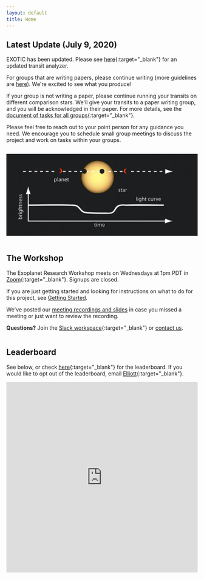 ```yaml
---
layout: default
title: Home
---
```

<div class="page-display-light" markdown="1">

## Latest Update (July 9, 2020)

EXOTIC has been updated. Please see [here](https://colab.research.google.com/drive/15zXPTbcYrVTE2xwtq7kdTKHdPq2CKoOO?usp=sharing){:target="_blank"} for an updated transit analyzer.

For groups that are writing papers, please continue writing (more guidelines are [here](/papers/)). We're excited to see what you produce!

If your group is not writing a paper, please continue running your transits on different comparison stars. We'll give your transits to a paper writing group, and you will be acknowledged in their paper. For more details, see the [document of tasks for all groups](https://docs.google.com/document/d/1Bl8x1cWRS_cJc2oFljb9NaK1Ps5YVv3XcK7tgvh97UQ/edit?usp=sharing){:target="_blank"}.

Please feel free to reach out to your point person for any guidance you need. We encourage you to schedule small group meetings to discuss the project and work on tasks within your groups.

</div>

<div class="page-display" markdown="1">

<div class="row" markdown="1">

<div class="column" markdown="1">

![](/assets/transit.jpg)

</div>

<div class="column" markdown="1">

## The Workshop

The Exoplanet Research Workshop meets on Wednesdays at 1pm PDT in [Zoom](https://stanford.zoom.us/j/2940180841){:target="_blank"}. Signups are closed.

If you are just getting started and looking for instructions on what to do for this project, see [Getting Started](/getting-started/).

We've posted our [meeting recordings and slides](/meetings/) in case you missed a meeting or just want to review the recording.

**Questions?** Join the [Slack workspace](https://join.slack.com/t/exoplanetrese-nug2480/shared_invite/zt-d63jj8jl-WFWgC0P9mOBvDLbJEvo5EQ){:target="_blank"} or [contact us](/contact/).

</div>

</div>

## Leaderboard
See below, or check [here](https://docs.google.com/spreadsheets/d/186XBseS2LP1QWJaaSwJQzCkS0cBpJ4C8teQdVBPQDpk/edit?usp=sharing){:target="_blank"} for the leaderboard. If you would like to opt out of the leaderboard, email [Elliott](mailto:elliottq@ohs.stanford.edu){:target="_blank"}.

<center><iframe width='100%' height='500' frameborder='0' scrolling='no' src='https://docs.google.com/spreadsheets/d/186XBseS2LP1QWJaaSwJQzCkS0cBpJ4C8teQdVBPQDpk/edit?usp=sharing'>&range=A1:B54&widget=false&chrome=false</iframe></center>

</div>